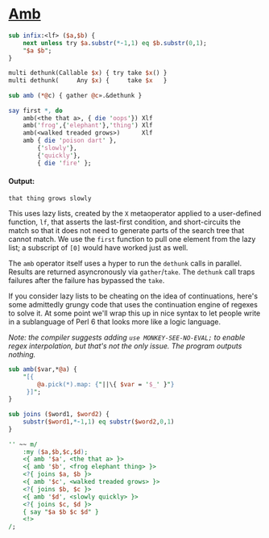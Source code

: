 [1]: http://rosettacode.org/wiki/Amb

# [Amb][1]

```perl
sub infix:<lf> ($a,$b) {
    next unless try $a.substr(*-1,1) eq $b.substr(0,1);
    "$a $b";
}
 
multi dethunk(Callable $x) { try take $x() }
multi dethunk(     Any $x) {     take $x   }
 
sub amb (*@c) { gather @c».&dethunk }
 
say first *, do
    amb(<the that a>, { die 'oops'}) Xlf
    amb('frog',{'elephant'},'thing') Xlf
    amb(<walked treaded grows>)      Xlf
    amb { die 'poison dart' },
        {'slowly'},
        {'quickly'},
        { die 'fire' };
```

#### Output:
```
that thing grows slowly
```


This uses lazy lists, created by the `X` metaoperator applied to a user-defined function, `lf`, that asserts the last-first condition,
and short-circuits the match so that it does not need to generate parts of the search tree that cannot match. We use the `first` function to pull one element from the lazy list; a subscript of `[0]` would have worked just as well.



The `amb` operator itself uses a hyper to run the `dethunk` calls in parallel. Results are returned asyncronously via `gather`/`take`. The `dethunk` call traps failures after the failure has bypassed the `take`.



If you consider lazy lists to be cheating on the idea of continuations, here's
some admittedly grungy code that uses the continuation engine of regexes to solve it. At some point we'll wrap this up in nice syntax to let people write in a sublanguage of Perl 6 that looks more like a logic language.





*Note: the compiler suggests adding `use MONKEY-SEE-NO-EVAL;` to enable regex interpolation, but that's not the only issue. The program outputs nothing.*

```perl
sub amb($var,*@a) {
    "[{
        @a.pick(*).map: {"||\{ $var = '$_' }"}
     }]";
}
 
sub joins ($word1, $word2) {
    substr($word1,*-1,1) eq substr($word2,0,1)
}
 
'' ~~ m/
    :my ($a,$b,$c,$d);
    <{ amb '$a', <the that a> }>
    <{ amb '$b', <frog elephant thing> }>
    <?{ joins $a, $b }>
    <{ amb '$c', <walked treaded grows> }>
    <?{ joins $b, $c }>
    <{ amb '$d', <slowly quickly> }>
    <?{ joins $c, $d }>
    { say "$a $b $c $d" }
    <!>
/;
```